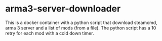 # arma3-server-downloader
This is a docker container with a python script that download steamcmd, arma 3 server and a list of mods (from a file). The python script has a 10 retry for each mod with a cold down timer. 
